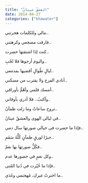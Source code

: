 ```yaml
---
title: "العشقُ عينانُ"
date: 2014-04-27
categories: ["khawater"]
---
```


مالي وللكلمات هجرتني..


فارقت مضجعي وكرهتني..

كنت إذا اشتقتها حضرت..

واليومَ أرجوها فلا تُجُبِ..

ليالٍ طُوالٍ أقضيها بمدمعي..

أنادي الفرح ولا يقترب من مسكني..

أمسك قلمي وأهُمُّ بأوراقي..

وأكتبُ.. فلا أدري بأوقاتي..

تروح ساعاتٌ وما زلت ظمآنُ..

في ليالي الهوى والعشقُ عينانُ..

فإذا ما حضرت في خيالي صورتها سال دمي..

حبرًا لورقٍ ظمآنٍ كُلُّهُ سَقَمِ..

فكُلُّ صورتها بها نغمٌ..

وكل نغمٍ في حضورها عدم..

فإذا ما خُيّرت في دُنيا المُنى..

ما اخترتُ غيركِ، مُهجتمي وغَدَي..